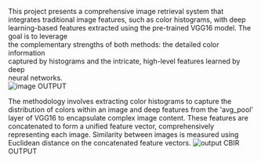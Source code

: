 This project presents a comprehensive image retrieval system that integrates 
traditional image features, such as color histograms, with deep learning-based
features extracted using the pre-trained VGG16 model. The goal is to leverage   
the complementary strengths of both methods: the detailed color information  
captured by histograms and the intricate, high-level features learned by deep  
neural networks.   
![image](https://github.com/user-attachments/assets/e6ab736b-c053-4b41-919b-14d617d78db6)
                                  OUTPUT   
                               
The methodology involves extracting color histograms to capture the 
distribution of colors within an image and deep features from the 'avg_pool' 
layer of VGG16 to encapsulate complex image content. These features are 
concatenated to form a unified feature vector, comprehensively representing each image. Similarity between images is measured using 
Euclidean distance on the concatenated feature vectors.
![output CBIR](https://github.com/user-attachments/assets/35dd3943-2559-4136-bb54-9b7b4bd37e0d)
                                 OUTPUT                   
 
